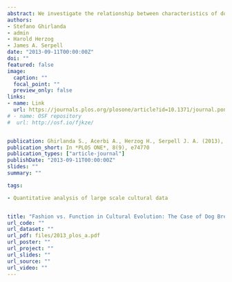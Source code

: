 ```yaml
---
abstract: We investigate the relationship between characteristics of dog breeds and their popularity between years 1926 and 2005. We consider breed health, longevity, and behavioral qualities such as aggressiveness, trainability, and fearfulness. We show that a breed's overall popularity, fluctuations in popularity, and rates of increase and decrease around popularity peaks show typically no correlation with these breed characteristics. One exception is the finding that more popular breeds tend to suffer from more inherited disorders. Our results support the hypothesis that dog breed popularity has been primarily determined by fashion rather than function.
authors:
- Stefano Ghirlanda
- admin
- Harold Herzog
- James A. Serpell
date: "2013-09-11T00:00:00Z"
doi: ""
featured: false
image:
  caption: ""
  focal_point: ""
  preview_only: false
links:
- name: Link
  url: https://journals.plos.org/plosone/article?id=10.1371/journal.pone.0074770
# - name: OSF repository
#  url: http://osf.io/fjkze/


publication: Ghirlanda S., Acerbi A., Herzog H., Serpell J. A. (2013), Fashion vs. Function in Cultural Evolution&#58; The case of Dog Breed Popularity, *PLOS ONE*, 8(9), e74770
publication_short: In *PLOS ONE*, 8(9), e74770
publication_types: ["article-journal"]
publishDate: "2013-09-11T00:00:00Z"
slides: ""
summary: ""

tags:

- Quantitative analysis of large scale cultural data


title: "Fashion vs. Function in Cultural Evolution: The Case of Dog Breed Popularity"
url_code: ""
url_dataset: ""
url_pdf: files/2013_plos_a.pdf
url_poster: ""
url_project: ""
url_slides: ""
url_source: ""
url_video: ""
---
```

<script id="altmetric-embed-js" type="text/javascript"
src='https://d1bxh8uas1mnw7.cloudfront.net/assets/embed.js'></script>

<div data-badge-details="right" data-badge-type="donut" data-doi="10.1371/journal.pone.00747700" data-hide-no-mentions="true" class="altmetric-embed"></div>